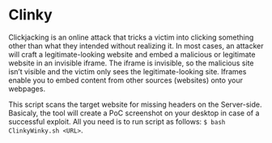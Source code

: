# Clinky
Clickjacking is an online attack that tricks a victim into clicking something other than what they intended without realizing it.
In most cases, an attacker will craft a legitimate-looking website and embed a malicious or legitimate website in an invisible iframe.
The iframe is invisible, so the malicious site isn’t visible and the victim only sees the legitimate-looking site.
Iframes enable you to embed content from other sources (websites) onto your webpages.  

This script scans the target website for missing headers on the Server-side. 
Basicaly, the tool will create a PoC screenshot on your desktop in case of a successful exploit. 
All you need is to run script as follows: ```$ bash ClinkyWinky.sh <URL>```.

